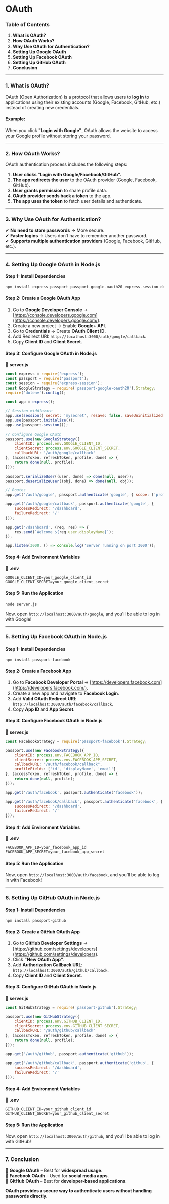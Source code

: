 # OAuth

### **Table of Contents**

1. **What is OAuth?**
2. **How OAuth Works?**
3. **Why Use OAuth for Authentication?**
4. **Setting Up Google OAuth**
5. **Setting Up Facebook OAuth**
6. **Setting Up GitHub OAuth**
7. **Conclusion**

***

### **1. What is OAuth?**

OAuth (Open Authorization) is a protocol that allows users to **log in** to applications using their existing accounts (Google, Facebook, GitHub, etc.) instead of creating new credentials.

#### **Example:**

When you click **"Login with Google"**, OAuth allows the website to access your Google profile without storing your password.

***

### **2. How OAuth Works?**

OAuth authentication process includes the following steps:

1. **User clicks "Login with Google/Facebook/GitHub".**
2. **The app redirects the user** to the OAuth provider (Google, Facebook, GitHub).
3. **User grants permission** to share profile data.
4. **OAuth provider sends back a token** to the app.
5. **The app uses the token** to fetch user details and authenticate.

***

### **3. Why Use OAuth for Authentication?**

✔ **No need to store passwords** → More secure.\
✔ **Faster logins** → Users don’t have to remember another password.\
✔ **Supports multiple authentication providers** (Google, Facebook, GitHub, etc.).

***

### **4. Setting Up Google OAuth in Node.js**

#### **Step 1: Install Dependencies**

```bash
npm install express passport passport-google-oauth20 express-session dotenv
```

#### **Step 2: Create a Google OAuth App**

1. Go to **Google Developer Console** → [https://console.developers.google.com](https://console.developers.google.com/).
2. Create a new project → Enable **Google+ API**.
3. Go to **Credentials** → Create **OAuth Client ID**.
4. Add Redirect URI: `http://localhost:3000/auth/google/callback`.
5. Copy **Client ID** and **Client Secret**.

#### **Step 3: Configure Google OAuth in Node.js**

📌 **server.js**

```javascript
const express = require('express');
const passport = require('passport');
const session = require('express-session');
const GoogleStrategy = require('passport-google-oauth20').Strategy;
require('dotenv').config();

const app = express();

// Session middleware
app.use(session({ secret: 'mysecret', resave: false, saveUninitialized: false }));
app.use(passport.initialize());
app.use(passport.session());

// Configure Google OAuth
passport.use(new GoogleStrategy({
    clientID: process.env.GOOGLE_CLIENT_ID,
    clientSecret: process.env.GOOGLE_CLIENT_SECRET,
    callbackURL: '/auth/google/callback'
}, (accessToken, refreshToken, profile, done) => {
    return done(null, profile);
}));

passport.serializeUser((user, done) => done(null, user));
passport.deserializeUser((obj, done) => done(null, obj));

// Routes
app.get('/auth/google', passport.authenticate('google', { scope: ['profile', 'email'] }));

app.get('/auth/google/callback', passport.authenticate('google', {
    successRedirect: '/dashboard',
    failureRedirect: '/'
}));

app.get('/dashboard', (req, res) => {
    res.send(`Welcome ${req.user.displayName}`);
});

app.listen(3000, () => console.log('Server running on port 3000'));
```

#### **Step 4: Add Environment Variables**

📌 **.env**

```
GOOGLE_CLIENT_ID=your_google_client_id
GOOGLE_CLIENT_SECRET=your_google_client_secret
```

#### **Step 5: Run the Application**

```bash
node server.js
```

Now, open `http://localhost:3000/auth/google`, and you'll be able to log in with Google!

***

### **5. Setting Up Facebook OAuth in Node.js**

#### **Step 1: Install Dependencies**

```bash
npm install passport-facebook
```

#### **Step 2: Create a Facebook App**

1. Go to **Facebook Developer Portal** → [https://developers.facebook.com](https://developers.facebook.com/).
2. Create a new app and navigate to **Facebook Login**.
3. Add **Valid OAuth Redirect URI**: `http://localhost:3000/auth/facebook/callback`.
4. Copy **App ID** and **App Secret**.

#### **Step 3: Configure Facebook OAuth in Node.js**

📌 **server.js**

```javascript
const FacebookStrategy = require('passport-facebook').Strategy;

passport.use(new FacebookStrategy({
    clientID: process.env.FACEBOOK_APP_ID,
    clientSecret: process.env.FACEBOOK_APP_SECRET,
    callbackURL: "/auth/facebook/callback",
    profileFields: ['id', 'displayName', 'email']
}, (accessToken, refreshToken, profile, done) => {
    return done(null, profile);
}));

app.get('/auth/facebook', passport.authenticate('facebook'));

app.get('/auth/facebook/callback', passport.authenticate('facebook', {
    successRedirect: '/dashboard',
    failureRedirect: '/'
}));
```

#### **Step 4: Add Environment Variables**

📌 **.env**

```
FACEBOOK_APP_ID=your_facebook_app_id
FACEBOOK_APP_SECRET=your_facebook_app_secret
```

#### **Step 5: Run the Application**

Now, open `http://localhost:3000/auth/facebook`, and you'll be able to log in with Facebook!

***

### **6. Setting Up GitHub OAuth in Node.js**

#### **Step 1: Install Dependencies**

```bash
npm install passport-github
```

#### **Step 2: Create a GitHub OAuth App**

1. Go to **GitHub Developer Settings** → [https://github.com/settings/developers](https://github.com/settings/developers).
2. Click **"New OAuth App"**.
3. Add **Authorization Callback URL**: `http://localhost:3000/auth/github/callback`.
4. Copy **Client ID** and **Client Secret**.

#### **Step 3: Configure GitHub OAuth in Node.js**

📌 **server.js**

```javascript
const GitHubStrategy = require('passport-github').Strategy;

passport.use(new GitHubStrategy({
    clientID: process.env.GITHUB_CLIENT_ID,
    clientSecret: process.env.GITHUB_CLIENT_SECRET,
    callbackURL: "/auth/github/callback"
}, (accessToken, refreshToken, profile, done) => {
    return done(null, profile);
}));

app.get('/auth/github', passport.authenticate('github'));

app.get('/auth/github/callback', passport.authenticate('github', {
    successRedirect: '/dashboard',
    failureRedirect: '/'
}));
```

#### **Step 4: Add Environment Variables**

📌 **.env**

```
GITHUB_CLIENT_ID=your_github_client_id
GITHUB_CLIENT_SECRET=your_github_client_secret
```

#### **Step 5: Run the Application**

Now, open `http://localhost:3000/auth/github`, and you'll be able to log in with GitHub!

***

### **7. Conclusion**

🔹 **Google OAuth** – Best for **widespread usage**.\
🔹 **Facebook OAuth** – Used for **social media apps**.\
🔹 **GitHub OAuth** – Best for **developer-based applications**.

&#x20;**OAuth provides a secure way to authenticate users without handling passwords directly.**
